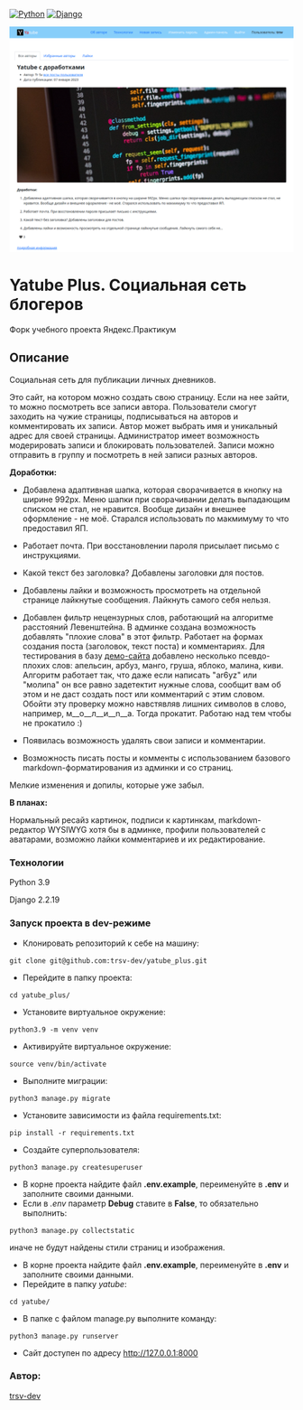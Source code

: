 [![Python](https://img.shields.io/badge/-Python-464646?style=flat-square&logo=Python)](https://www.python.org/)
[![Django](https://img.shields.io/badge/-Django-464646?style=flat-square&logo=Django)](https://www.djangoproject.com/)

![](screenshot.png)
 # Yatube Plus. Социальная сеть блогеров
 Форк учебного проекта Яндекс.Практикум

## Описание
Социальная сеть для публикации личных дневников.

Это сайт, на котором можно создать свою страницу. Если на нее зайти, то можно посмотреть все записи автора.
Пользователи смогут заходить на чужие страницы, подписываться на авторов и комментировать их записи.
Автор может выбрать имя и уникальный адрес для своей страницы.
Администратор имеет возможность модерировать записи и блокировать пользователей. Записи можно отправить в группу и посмотреть в ней записи разных авторов.

**Доработки:**

- Добавлена адаптивная шапка, которая сворачивается в кнопку на ширине 992px. Меню шапки при сворачивании делать выпадающим списком не стал, не нравится. Вообще дизайн и внешнее оформление - не моё. Старался использовать по макмимуму то что предоставил ЯП.

- Работает почта. При восстановлении пароля присылает письмо с инструкциями.

- Какой текст без заголовка? Добавлены заголовки для постов.

- Добавлены лайки и возможность просмотреть на отдельной странице лайкнутые сообщения. Лайкнуть самого себя нельзя.

- Добавлен фильтр нецензурных слов, работающий на алгоритме расстояний Левенштейна. В админке создана возможность добавлять "плохие слова" в этот фильтр. Работает на формах создания поста (заголовок, текст поста) и комментариях. Для тестирования в базу [демо-сайта](https://trsv-dev.ru) добавлено несколько псевдо-плохих слов: апельсин, арбуз, манго, груша, яблоко, малина, киви. Алгоритм работает так, что даже если написать "аr6уz" или "молиnа" он все равно задетектит нужные слова, сообщит вам об этом и не даст создать пост или комментарий с этим словом. Обойти эту проверку можно навстявляв лишних символов в слово, например, м__о__л__и__n__а. Тогда прокатит. Работаю над тем чтобы не прокатило :)

- Появилась возможность удалять свои записи и комментарии.

- Возможность писать посты и комменты с использованием базового markdown-форматирования из админки и со страниц.

Мелкие изменения и допилы, которые уже забыл.


**В планах:**

Нормальный ресайз картинок, подписи к картинкам, markdown-редактор WYSIWYG хотя бы в админке, профили пользователей с аватарами, возможно лайки комментариев и их редактирование.
### Технологии
Python 3.9

Django 2.2.19
### Запуск проекта в dev-режиме
- Клонировать репозиторий к себе на машину:
```
git clone git@github.com:trsv-dev/yatube_plus.git
```
- Перейдите в папку проекта:
```
cd yatube_plus/
```
- Установите виртуальное окружение:
```
python3.9 -m venv venv
```
- Активируйте виртуальное окружение:
```
source venv/bin/activate
```
- Выполните миграции:
```
python3 manage.py migrate
```
- Установите зависимости из файла requirements.txt:
```
pip install -r requirements.txt
``` 
- Создайте суперпользователя:
```
python3 manage.py createsuperuser
```
- В корне проекта найдите файл **.env.example**, переименуйте в **.env** и заполните своими данными.
- Если в _.env_ параметр **Debug** ставите в **False**, то обязательно выполнить: 
```
python3 manage.py collectstatic
```
иначе не будут найдены стили страниц и изображения.
- В корне проекта найдите файл **.env.example**, переименуйте в **.env** и заполните своими данными.
- Перейдите в папку _yatube_:
```
cd yatube/
```
- В папке с файлом manage.py выполните команду:
```
python3 manage.py runserver
```
- Сайт доступен по адресу http://127.0.0.1:8000

### Автор:
[trsv-dev](https://github.com/trsv-dev)